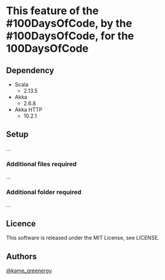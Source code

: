 # This feature of the #100DaysOfCode, by the #100DaysOfCode, for the 100DaysOfCode

## 

## Dependency

- Scala
  - 2.13.5
- Akka
  - 2.6.8
- Akka HTTP
  - 10.2.1

## Setup

...

### Additional files required

...

### Additional folder required

...

## Licence

This software is released under the MIT License, see LICENSE.

## Authors

[@kame_greenergy](https://twitter.com/kame_greenergy)